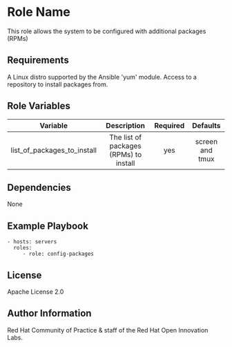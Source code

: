 Role Name
=========

This role allows the system to be configured with additional packages (RPMs)

Requirements
------------

A Linux distro supported by the Ansible 'yum' module.
Access to a repository to install packages from.

Role Variables
--------------

| Variable | Description | Required | Defaults |
|:--------:|:-----------:|:--------:|:--------:|
|list_of_packages_to_install| The list of packages (RPMs) to install | yes | screen and tmux |

Dependencies
------------

None

Example Playbook
----------------

    - hosts: servers
      roles:
         - role: config-packages

License
-------

Apache License 2.0


Author Information
------------------

Red Hat Community of Practice & staff of the Red Hat Open Innovation Labs.
